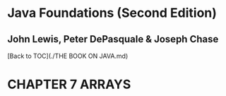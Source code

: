 # **Java Foundations (Second Edition)**
## John Lewis, Peter DePasquale & Joseph Chase

[Back to TOC](./THE BOOK ON JAVA.md)

# CHAPTER 7 ARRAYS